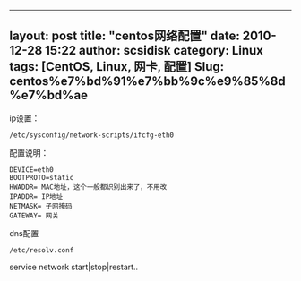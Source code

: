 ---
layout: post
title: "centos网络配置"
date: 2010-12-28 15:22
author: scsidisk
category: Linux
tags: [CentOS, Linux, 网卡, 配置]
Slug: centos%e7%bd%91%e7%bb%9c%e9%85%8d%e7%bd%ae
----

ip设置：

    /etc/sysconfig/network-scripts/ifcfg-eth0

配置说明：

    DEVICE=eth0
    BOOTPROTO=static
    HWADDR= MAC地址，这个一般都识别出来了，不用改
    IPADDR= IP地址
    NETMASK= 子网掩码
    GATEWAY= 网关

dns配置

    /etc/resolv.conf

service network start|stop|restart..


